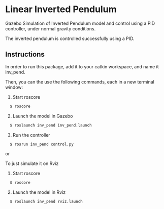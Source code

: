 # Linear Inverted Pendulum
Gazebo Simulation of Inverted Pendulum model and control using a PID controller, under normal gravity conditions.

The inverted pendulum is controlled successfully using a PID.


## Instructions

In order to run this package, add it to your catkin workspace, and name it inv_pend.

Then, you can the use the following commands, each in a new terminal window:

1. Start roscore
```bash
  $ roscore
```
2. Launch the model in Gazebo
```bash
  $ roslaunch inv_pend inv_pend.launch
```
3. Run the controller
```bash
  $ rosrun inv_pend control.py 
```

or 

To just simulate it on Rviz

1. Start roscore

```bash
  $ roscore

```
2. Launch the model in Rviz
```bash
  $ roslaunch inv_pend rviz.launch
```


